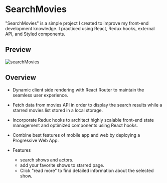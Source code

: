 # SearchMovies

"SearchMovies" is a simple project I created to improve my front-end development knowledge. I practiced using React, Redux hooks, external API, and Styled components.

## Preview

![searchMovies](https://user-images.githubusercontent.com/62086687/109641446-0dfd9c00-7b95-11eb-8761-eb6fe4c2cc7e.PNG)


## Overview

- Dynamic client side rendering with React Router to maintain the seamless user experience.
- Fetch data from movies API in order to display the search results while a starred movies list stored in a local storage.
- Incorporate Redux hooks to architect highly scalable front-end state management and optimized components using React hooks.
- Combine best features of mobile app and web by deploying a Progressive Web App.

- Features
    - search shows and actors.
    - add your favorite shows to starred page.
    - Click "read more" to find detailed information about the selected show.
